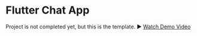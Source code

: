 # Flutter Chat App

Project is not completed yet, but this is the template.
▶️ [Watch Demo Video](https://github.com/user-attachments/assets/094ad467-52fd-44d1-9f69-d73509c4f7ad)
